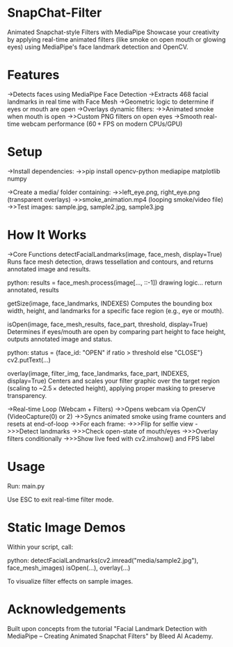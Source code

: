 # SnapChat-Filter
Animated Snapchat-style Filters with MediaPipe
Showcase your creativity by applying real-time animated filters (like smoke on open mouth or glowing eyes) using MediaPipe's face landmark detection and OpenCV.

# Features
->Detects faces using MediaPipe Face Detection
->Extracts 468 facial landmarks in real time with Face Mesh
->Geometric logic to determine if eyes or mouth are open
->Overlays dynamic filters:
 ->>Animated smoke when mouth is open
 ->>Custom PNG filters on open eyes
->Smooth real-time webcam performance (60 + FPS on modern CPUs/GPU)

# Setup
->Install dependencies:
 ->>pip install opencv-python mediapipe matplotlib numpy
 
->Create a media/ folder containing:
 ->>left_eye.png, right_eye.png (transparent overlays)
 ->>smoke_animation.mp4 (looping smoke/video file)
 ->>Test images: sample.jpg, sample2.jpg, sample3.jpg

# How It Works
->Core Functions
detectFacialLandmarks(image, face_mesh, display=True)
Runs face mesh detection, draws tessellation and contours, and returns annotated image and results.

python:
results = face_mesh.process(image[..., ::-1])
drawing logic...
return annotated, results

getSize(image, face_landmarks, INDEXES)
Computes the bounding box width, height, and landmarks for a specific face region (e.g., eye or mouth).

isOpen(image, face_mesh_results, face_part, threshold, display=True)
Determines if eyes/mouth are open by comparing part height to face height, outputs annotated image and status.

python:
status = {face_id: "OPEN" if ratio > threshold else "CLOSE"}
cv2.putText(...)

overlay(image, filter_img, face_landmarks, face_part, INDEXES, display=True)
Centers and scales your filter graphic over the target region (scaling to ~2.5 × detected height), applying proper masking to preserve transparency.

->Real-time Loop (Webcam + Filters)
 ->>Opens webcam via OpenCV (VideoCapture(0) or 2)
 ->>Syncs animated smoke using frame counters and resets at end-of-loop
 ->>For each frame:
  ->>>Flip for selfie view
  ->>>Detect landmarks
  ->>>Check open-state of mouth/eyes
  ->>>Overlay filters conditionally
  ->>>Show live feed with cv2.imshow() and FPS label

# Usage
Run:
main.py

Use ESC to exit real-time filter mode.

# Static Image Demos
Within your script, call:

python:
detectFacialLandmarks(cv2.imread("media/sample2.jpg"), face_mesh_images)
isOpen(...), overlay(...)

To visualize filter effects on sample images.

# Acknowledgements
Built upon concepts from the tutorial "Facial Landmark Detection with MediaPipe – Creating Animated Snapchat Filters" by Bleed AI Academy.

